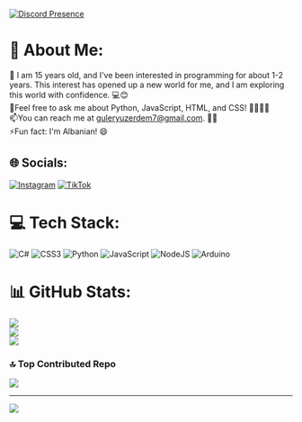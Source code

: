 [![Discord Presence](https://lanyard.kyrie25.me/api/503222991551987713)](https://discord.com/users/503222991551987713)
# 💫 About Me:
🌟 I am 15 years old, and I've been interested in programming for about 1-2 years. This interest has opened up a new world for me, and I am exploring this world with confidence. 💻😊<br>💬Feel free to ask me about Python, JavaScript, HTML, and CSS! 🐍🌐🎨📝<br>📫You can reach me at guleryuzerdem7@gmail.com. 📧😊<br>⚡Fun fact: I'm Albanian! 😄


## 🌐 Socials:
[![Instagram](https://img.shields.io/badge/Instagram-%23E4405F.svg?logo=Instagram&logoColor=white)](https://instagram.com/erdem._.o) [![TikTok](https://img.shields.io/badge/TikTok-%23000000.svg?logo=TikTok&logoColor=white)](https://tiktok.com/@kankusanitachi) 

# 💻 Tech Stack:
![C#](https://img.shields.io/badge/c%23-%23239120.svg?style=for-the-badge&logo=c-sharp&logoColor=white) ![CSS3](https://img.shields.io/badge/css3-%231572B6.svg?style=for-the-badge&logo=css3&logoColor=white) ![Python](https://img.shields.io/badge/python-3670A0?style=for-the-badge&logo=python&logoColor=ffdd54) ![JavaScript](https://img.shields.io/badge/javascript-%23323330.svg?style=for-the-badge&logo=javascript&logoColor=%23F7DF1E) ![NodeJS](https://img.shields.io/badge/node.js-6DA55F?style=for-the-badge&logo=node.js&logoColor=white) ![Arduino](https://img.shields.io/badge/-Arduino-00979D?style=for-the-badge&logo=Arduino&logoColor=white)
# 📊 GitHub Stats:
![](https://github-readme-stats.vercel.app/api?username=Erdem-Sensei&theme=dark&hide_border=true&include_all_commits=false&count_private=false)<br/>
![](https://github-readme-streak-stats.herokuapp.com/?user=Erdem-Sensei&theme=dark&hide_border=true)<br/>
![](https://github-readme-stats.vercel.app/api/top-langs/?username=Erdem-Sensei&theme=dark&hide_border=true&include_all_commits=false&count_private=false&layout=compact)

### 🔝 Top Contributed Repo
![](https://github-contributor-stats.vercel.app/api?username=Erdem-Sensei&limit=5&theme=dark&combine_all_yearly_contributions=true)

---
[![](https://visitcount.itsvg.in/api?id=Erdem-Sensei&icon=3&color=12)](https://visitcount.itsvg.in)

<!-- Proudly created with GPRM ( https://gprm.itsvg.in ) -->
